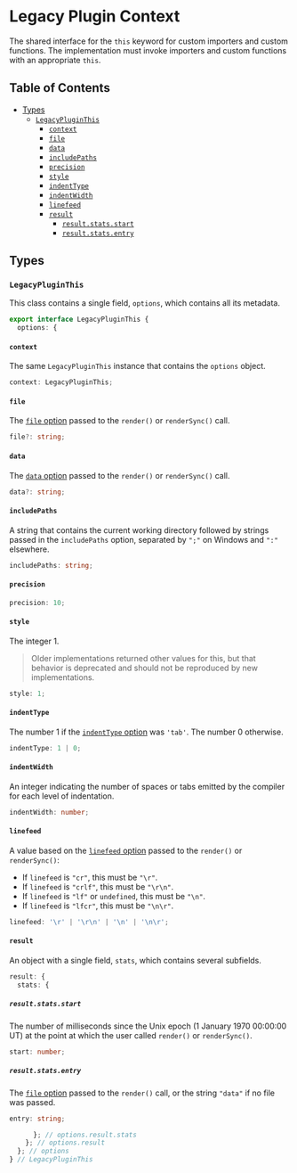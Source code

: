 # Legacy Plugin Context

The shared interface for the `this` keyword for custom importers and custom
functions. The implementation must invoke importers and custom functions with an
appropriate `this`.

## Table of Contents

* [Types](#types)
  * [`LegacyPluginThis`](#legacypluginthis)
    * [`context`](#context)
    * [`file`](#file)
    * [`data`](#data)
    * [`includePaths`](#includepaths)
    * [`precision`](#precision)
    * [`style`](#style)
    * [`indentType`](#indenttype)
    * [`indentWidth`](#indentwidth)
    * [`linefeed`](#linefeed)
    * [`result`](#result)
      * [`result.stats.start`](#resultstatsstart)
      * [`result.stats.entry`](#resultstatsentry)

## Types

### `LegacyPluginThis`

This class contains a single field, `options`, which contains all its metadata.

```ts
export interface LegacyPluginThis {
  options: {
```

#### `context`

The same `LegacyPluginThis` instance that contains the `options` object.

```ts
context: LegacyPluginThis;
```

#### `file`

The [`file` option] passed to the `render()` or `renderSync()` call.

[`file` option]: options.d.ts.md#legacyfileoptions

```ts
file?: string;
```

#### `data`

The [`data` option] passed to the `render()` or `renderSync()` call.

[`data` option]: options.d.ts.md#legacystringoptions

```ts
data?: string;
```

#### `includePaths`

A string that contains the current working directory followed by strings passed
in the `includePaths` option, separated by `";"` on Windows and `":"` elsewhere.

```ts
includePaths: string;
```

#### `precision`

```ts
precision: 10;
```

#### `style`

The integer 1.

> Older implementations returned other values for this, but that behavior is
> deprecated and should not be reproduced by new implementations.

```ts
style: 1;
```

#### `indentType`

The number 1 if the [`indentType` option] was `'tab'`. The number 0 otherwise.

[`indentType` option]: options.d.ts.md#indenttype

```ts
indentType: 1 | 0;
```

#### `indentWidth`

An integer indicating the number of spaces or tabs emitted by the compiler for
each level of indentation.

```ts
indentWidth: number;
```

#### `linefeed`

A value based on the [`linefeed` option] passed to the `render()` or
`renderSync()`:

[`linefeed` option]: options.d.ts.md#linefeed

* If `linefeed` is `"cr"`, this must be `"\r"`.
* If `linefeed` is `"crlf"`, this must be `"\r\n"`.
* If `linefeed` is `"lf"` or `undefined`, this must be `"\n"`.
* If `linefeed` is `"lfcr"`, this must be `"\n\r"`.

```ts
linefeed: '\r' | '\r\n' | '\n' | '\n\r';
```

#### `result`

An object with a single field, `stats`, which contains several subfields.

```ts
result: {
  stats: {
```

##### `result.stats.start`

The number of milliseconds since the Unix epoch (1 January 1970 00:00:00 UT) at
the point at which the user called `render()` or `renderSync()`.

```ts
start: number;
```

##### `result.stats.entry`

The [`file` option] passed to the `render()` call, or the string `"data"` if no
file was passed.

```ts
entry: string;
```

```ts
      }; // options.result.stats
    }; // options.result
  }; // options
} // LegacyPluginThis
```
